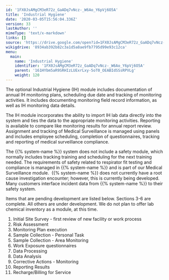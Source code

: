 ```yaml
---
id: '1FX0JsAMgCM3eR72z_GaADq7vNcz-_W6Ao_Y6pVj6O5A'
title: 'Industrial Hygiene'
date: '2020-03-05T15:56:04.336Z'
version: 33
lastAuthor: ''
mimeType: 'text/x-markdown'
links: []
source: 'https://drive.google.com/open?id=1FX0JsAMgCM3eR72z_GaADq7vNcz-_W6Ao_Y6pVj6O5A'
wikigdrive: '8934ab392b82c3a1d5a8ae9fb7795d99e93c12ca'
menu:
  main:
    name: 'Industrial Hygiene'
    identifier: '1FX0JsAMgCM3eR72z_GaADq7vNcz-_W6Ao_Y6pVj6O5A'
    parent: '161HYbm5aR9SRHIzLUExrLxy-5oT0_OEABIdSSsRPVLg'
    weight: 120
---
```

The optional Industrial Hygiene (IH) module includes documentation of annual IH monitoring plans, scheduling due date and tracking of monitoring activities. It includes documenting monitoring field record information, as well as IH monitoring data details.

The IH module incorporates the ability to import IH lab data directly into the system and ties the data to the appropriate monitoring activities. Reporting is available to compare like monitoring results for annual report review. Assignment and tracking of Medical Surveillance is managed using panels and includes employee scheduling, completion of questionnaires, tracking and reporting of medical surveillance compliance. 

The {{% system-name %}} system does not include a safety module, which normally includes tracking training and scheduling for the next training needed. The requirements of safety related to respirator fit testing and compliance is managed in {{% system-name %}} and is part of our Medical Surveillance module.  {{% system-name %}} does not currently have a root cause investigation encounter; however, this is currently being developed. Many customers interface incident data from {{% system-name %}} to their safety system.

Items that are pending development are listed below. Sections 3-6 are complete. All others are under development. We do not plan to offer lab chemical inventory as a module, at this time.

1. Initial Site Survey - first review of new facility or work process
2. Risk Assessment
3. Monitoring Plan execution
4. Sample Collection - Personal Task
5. Sample Collection - Area Monitoring
6. Work Exposure questionnaires
7. Data Processing
8. Data Analysis
9. Corrective Actions - Monitoring
10. Reporting Results
11. Recharge/Billing for Service
